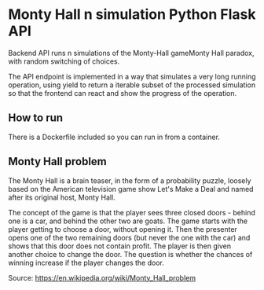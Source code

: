# Monty Hall n simulation Python Flask API
Backend API runs n simulations of the Monty-Hall gameMonty Hall paradox, with random switching of choices.

The API endpoint is implemented in a way that simulates a very long running operation, using yield to return a iterable subset of the processed simulation so that the frontend can react and show the progress of the operation.

## How to run
There is a Dockerfile included so you can run in from a container.

## Monty Hall problem
The Monty Hall is a brain teaser, in the form of a probability puzzle,
loosely based on the American television game show Let's Make a Deal
and named after its original host, Monty Hall.

The concept of the game is that the player sees three closed doors - behind
one is a car, and behind the other two are goats. The game starts with the
player getting to choose a door, without opening it. Then the presenter
opens one of the two remaining doors (but never the one with the car) and
shows that this door does not contain profit. The player is then given
another choice to change the door.
The question is whether the chances of winning increase if the player
changes the door.

Source: https://en.wikipedia.org/wiki/Monty_Hall_problem

